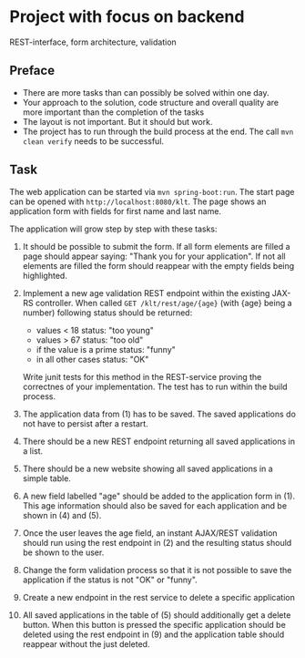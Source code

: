 # Project with focus on backend

REST-interface, form architecture, validation

## Preface

*   There are more tasks than can possibly be solved within one day. 
*   Your approach to the solution, code structure and overall quality are more important than
    the completion of the tasks
*   The layout is not important. But it should but work.
*   The project has to run through the build process at the end. The call `mvn clean verify` 
    needs to be successful.

## Task

The web application can be started via `mvn spring-boot:run`. The start page can be opened with 
`http://localhost:8080/klt`. The page shows an application form with fields for first name and last name. 

The application will grow step by step with these tasks:

1.  It should be possible to submit the form. If all form elements are filled a page should
    appear saying: "Thank you for your application". If not all elements are filled the form should 
    reappear with the empty fields being highlighted.
    
2.  Implement a new age validation REST endpoint within the existing JAX-RS controller. 
    When called `GET /klt/rest/age/{age}` (with {age} being a number) following status should be returned:
    * values < 18 status: "too young"
    * values > 67 status: "too old"
    * if the value is a prime status: "funny"
    * in all other cases status: "OK"
    
    Write junit tests for this method in the REST-service proving the correctnes of your implementation. The
    test has to run within the build process.

3.  The application data from (1) has to be saved. The saved applications do not have to persist after a restart. 

4.  There should be a new REST endpoint returning all saved applications in a list.

5.  There should be a new website showing all saved applications in a simple table.

6.  A new field labelled "age" should be added to the application form in (1). This age information should also 
    be saved for each application and be shown in (4) and (5).

7.  Once the user leaves the age field, an instant AJAX/REST validation should run using the rest 
    endpoint in (2) and the resulting status should be shown to the user.
    
8.  Change the form validation process so that it is not possible to save the application if the status 
    is not "OK" or "funny".

9.  Create a new endpoint in the rest service to delete a specific application

8.  All saved applications in the table of (5) should additionally get a delete button. When this button is pressed
    the specific application should be deleted using the rest endpoint in (9) and the application table should reappear 
    without the just deleted.
